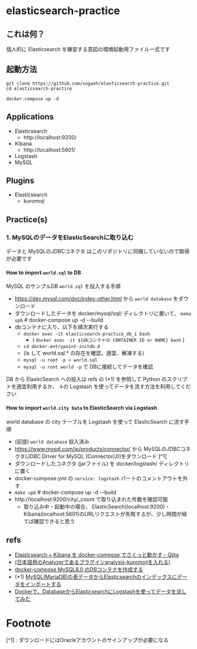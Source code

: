 # elasticsearch-practice

## これは何？
個人的に Elasticsearch を練習する意図の環境起動用ファイル一式です

## 起動方法
```
git clone https://github.com/sogaoh/elasticsearch-practice.git
cd elasticsearch-practice

docker-compose up -d
```

## Applications
- Elasticsearch
    - http://localhost:9200/
- Kibana 
    - http://localhost:5601/
- Logstash
- MySQL

## Plugins
- Elasticsearch
    - kuromoji


## Practice(s)

### 1. MySQLのデータをElasticSearchに取り込む
データと MySQLのJDBCコネクタ はこのリポジトリに同梱していないので取得が必要です

#### How to import `world.sql` to DB
MySQL のサンプルDB `world.sql` を投入する手順

- https://dev.mysql.com/doc/index-other.html から `world database` をダウンロード
- ダウンロードしたデータを docker/mysql/sql/ ディレクトリに置いて、 `make upb` # docker-compose up -d --build
- dbコンテナに入り、以下を順次実行する
    - `docker exec -it elasticsearch-practice_db_1 bash`
        - ( `docker exec -it ${dbコンテナの CONTAINER ID or NAME} bash` )
    - `cd docker-entrypoint-initdb.d`
    - (ls して world.sql.* の存在を確認。適宜、解凍する)
    - `mysql -u root -p < world.sql`
    - `mysql -u root world -p` で DBに接続してデータを確認

DB から ElasticSearch への投入は refs の (*1) を参照して Python のスクリプトを適宜利用するか、
↓の Logstash を使ってデータを流す方法を利用してください


#### How to import `world.city Data` to ElasticSearch via Logstash 
world database の city テーブルを Logstash を使って ElasticSearch に流す手順

- (前提) `world database` 投入済み
- https://www.mysql.com/jp/products/connector/ から MySQLのJDBCコネクタ(JDBC Driver for MySQL (Connector/J))をダウンロード [^1]
- ダウンロードしたコネクタ (jarファイル) を docker/logstash/ ディレクトリに置く
- docker-compose.yml の `service: logstash` パートのコメントアウトを外す
- `make upb` # docker-compose up -d --build
- http://localhost:9200/city/_count で取り込まれた件数を確認可能
    - 取り込み中・起動中の場合、 ElasticSearch(localhost:9200)・Kibana(localhost:5601)のURLリクエストが失敗するが、少し時間が経てば確認できると思う


## refs
- [Elasticsearch + Kibana を docker-compose でさくっと動かす - Qiita](https://qiita.com/nobuman/items/6308ea3bfd0aa0c58fdb)
- [(日本語用のAnalyzerであるプラグインanalysis-kuromojiを入れる)](https://tsgkdt.hatenablog.jp/entry/2019/01/03/215752)
- [docker-compose MySQL8.0 のDBコンテナを作成する](https://qiita.com/ucan-lab/items/b094dbfc12ac1cbee8cb)
- (*1) [MySQL(MariaDB)の表データからElasticsearchのインデックスにデータをインポートする](https://qiita.com/halhosono/items/91a54ef1ac691f43c11c) 
- [Dockerで、DatabaseからElasticsearchにLogstashを使ってデータを流してみた](https://qiita.com/takayuki-miura0203/items/ba9d59a8b267d785d0c6)


# Footnote
[^1] : ダウンロードにはOracleアカウントのサインアップが必要になる